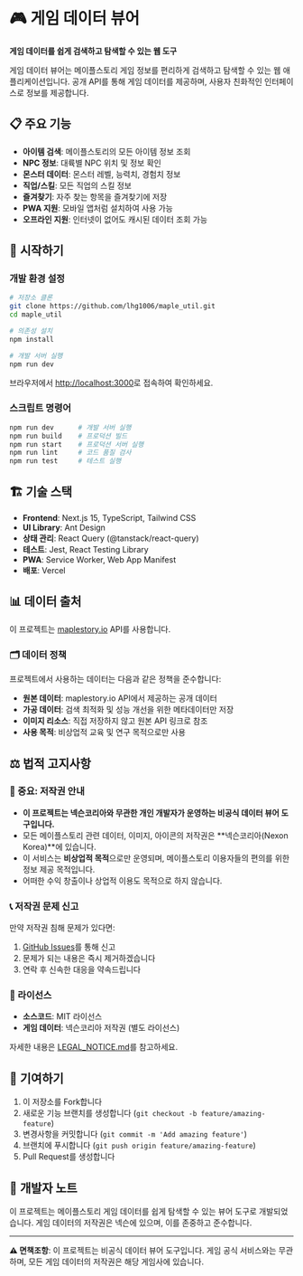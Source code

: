 # 🎮 게임 데이터 뷰어

**게임 데이터를 쉽게 검색하고 탐색할 수 있는 웹 도구**

게임 데이터 뷰어는 메이플스토리 게임 정보를 편리하게 검색하고 탐색할 수 있는 웹 애플리케이션입니다. 공개 API를 통해 게임 데이터를 제공하며, 사용자 친화적인 인터페이스로 정보를 제공합니다.

## 📋 주요 기능

- **아이템 검색**: 메이플스토리의 모든 아이템 정보 조회
- **NPC 정보**: 대륙별 NPC 위치 및 정보 확인
- **몬스터 데이터**: 몬스터 레벨, 능력치, 경험치 정보
- **직업/스킬**: 모든 직업의 스킬 정보
- **즐겨찾기**: 자주 찾는 항목을 즐겨찾기에 저장
- **PWA 지원**: 모바일 앱처럼 설치하여 사용 가능
- **오프라인 지원**: 인터넷이 없어도 캐시된 데이터 조회 가능

## 🚀 시작하기

### 개발 환경 설정

```bash
# 저장소 클론
git clone https://github.com/lhg1006/maple_util.git
cd maple_util

# 의존성 설치
npm install

# 개발 서버 실행
npm run dev
```

브라우저에서 [http://localhost:3000](http://localhost:3000)로 접속하여 확인하세요.

### 스크립트 명령어

```bash
npm run dev      # 개발 서버 실행
npm run build    # 프로덕션 빌드
npm run start    # 프로덕션 서버 실행
npm run lint     # 코드 품질 검사
npm run test     # 테스트 실행
```

## 🏗️ 기술 스택

- **Frontend**: Next.js 15, TypeScript, Tailwind CSS
- **UI Library**: Ant Design
- **상태 관리**: React Query (@tanstack/react-query)
- **테스트**: Jest, React Testing Library
- **PWA**: Service Worker, Web App Manifest
- **배포**: Vercel

## 📊 데이터 출처

이 프로젝트는 [maplestory.io](https://maplestory.io) API를 사용합니다.

### 🗂️ 데이터 정책

프로젝트에서 사용하는 데이터는 다음과 같은 정책을 준수합니다:

- **원본 데이터**: maplestory.io API에서 제공하는 공개 데이터
- **가공 데이터**: 검색 최적화 및 성능 개선을 위한 메타데이터만 저장
- **이미지 리소스**: 직접 저장하지 않고 원본 API 링크로 참조
- **사용 목적**: 비상업적 교육 및 연구 목적으로만 사용

## ⚖️ 법적 고지사항

### 🚨 중요: 저작권 안내

- **이 프로젝트는 넥슨코리아와 무관한 개인 개발자가 운영하는 비공식 데이터 뷰어 도구입니다.**
- 모든 메이플스토리 관련 데이터, 이미지, 아이콘의 저작권은 **넥슨코리아(Nexon Korea)**에 있습니다.
- 이 서비스는 **비상업적 목적**으로만 운영되며, 메이플스토리 이용자들의 편의를 위한 정보 제공 목적입니다.
- 어떠한 수익 창출이나 상업적 이용도 목적으로 하지 않습니다.

### 📞 저작권 문제 신고

만약 저작권 침해 문제가 있다면:
1. [GitHub Issues](https://github.com/lhg1006/maple_util/issues)를 통해 신고
2. 문제가 되는 내용은 즉시 제거하겠습니다
3. 연락 후 신속한 대응을 약속드립니다

### 📄 라이선스

- **소스코드**: MIT 라이선스
- **게임 데이터**: 넥슨코리아 저작권 (별도 라이선스)

자세한 내용은 [LEGAL_NOTICE.md](./LEGAL_NOTICE.md)를 참고하세요.

## 🤝 기여하기

1. 이 저장소를 Fork합니다
2. 새로운 기능 브랜치를 생성합니다 (`git checkout -b feature/amazing-feature`)
3. 변경사항을 커밋합니다 (`git commit -m 'Add amazing feature'`)
4. 브랜치에 푸시합니다 (`git push origin feature/amazing-feature`)
5. Pull Request를 생성합니다

## 📝 개발자 노트

이 프로젝트는 메이플스토리 게임 데이터를 쉽게 탐색할 수 있는 뷰어 도구로 개발되었습니다. 
게임 데이터의 저작권은 넥슨에 있으며, 이를 존중하고 준수합니다.

---

**⚠️ 면책조항**: 이 프로젝트는 비공식 데이터 뷰어 도구입니다. 게임 공식 서비스와는 무관하며, 모든 게임 데이터의 저작권은 해당 게임사에 있습니다.